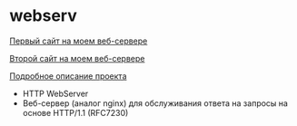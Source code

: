 # webserv

[Первый сайт на моем веб-сервере](http://madorsky.site:4242)

[Второй сайт на моем веб-сервере](http://madorsky.site:2121)

[Подробное описание проекта](https://madorsky.site/portfolio-archive/webserv/)

- HTTP WebServer
- Веб-сервер (аналог nginx) для обслуживания ответа на запросы на основе HTTP/1.1 (RFC7230)
